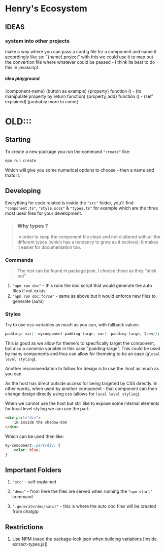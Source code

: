 # Henry's Ecosystem

## IDEAS

### system into other projects
make a way where you can pass a config file for a component and name it accordingly like so:
"{name}.project"
with this we could use it to map out the convertion file where whatever could be passed - I think its best to do this in javascript. 

##### idea playground 
{component-name} (button as example)
{property} function () - (to manipulate property by return function)
{property_add} function () - (self explained) [probably more to come]


















# OLD:::

## Starting
To create a new package you run the command `"create"` like:
```bash
npm run create
```
Which will give you some numerical options to choose - then a name and thats it. 

## Developing
Everything for code related is inside the `"src"` folder, you'll find `"component.ts"`, `"style.scss"` & `"types.ts"` for example which are the three most used files for your development. 

>### Why types ?
>In order to keep the component file clean and not cluttered with all the different types (which has a tendancy to grow as it evolves). It makes it easier for documentation too. 

### Commands
>The rest can be found in package.json, I choose these as they "stick out"
1. `"npm run doc"` - this runs the doc script that would generate the auto files if not exists
2. `"npm run doc:force"` - same as above but it would enforce new files to generate (auto)

### Styles 

Try to use css-variables as much as you can, with fallback values:
```css
padding: var(--mycomponent-padding-large, var(--padding-large, 1rem));
```
This is good as we allow for theme's to specifically target the component, but also a common variable in this case "padding-large". This could be used by many components and thus can allow for themeing to be an ease (`global level styling`). 

Another recommendation to follow for design is to use the :host as much as you can. 

As the host has direct outside access for being targeted by CSS directly. In other words, when used by another component - that component can then change design directly using css (allows for `local level styling`).

When we cannot use the host but still like to expose some internal elements for local level styling we can use the part:
```html 
<div part="div">
    im inside the shadow-dom
</div>
```
Which can be used then like:
```css
my-component::part(div) {
    color: blue;
}
```

## Important Folders
1. `"src"` - self explained

2. `"demo"` - from here the files are served when running the `"npm start"` command

3. `".generate/doc/auto/"` - this is where the auto doc files will be created from chatgtp


## Restrictions
1. Use NPM (need the package-lock.json when building variations [inside extract-types.js])
